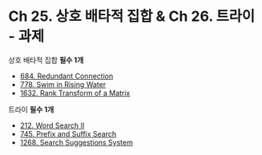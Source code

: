 # Ch 25. 상호 배타적 집합 & Ch 26. 트라이 - 과제

상호 배타적 집합
**필수 1개**
- [684. Redundant Connection](https://leetcode.com/problems/redundant-connection/description/)
- [778. Swim in Rising Water](https://leetcode.com/problems/swim-in-rising-water/description/)
- [1632. Rank Transform of a Matrix](https://leetcode.com/problems/rank-transform-of-a-matrix/description/)

트라이
**필수 1개**
- [212. Word Search II](https://leetcode.com/problems/word-search-ii/description/)
- [745. Prefix and Suffix Search](https://leetcode.com/problems/prefix-and-suffix-search/description/)
- [1268. Search Suggestions System](https://leetcode.com/problems/search-suggestions-system/description/)
